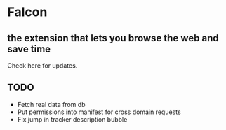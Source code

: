 Falcon
========================================
the extension that lets you browse the web and save time
----------------------------------------

Check here for updates.

TODO
----------------------------------------
- Fetch real data from db
- Put permissions into manifest for cross domain requests
- Fix jump in tracker description bubble